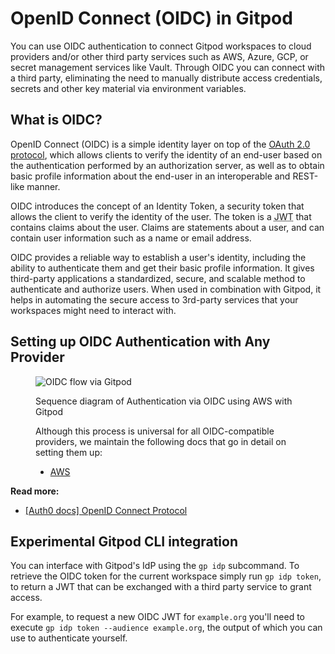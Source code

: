 # OpenID Connect (OIDC) in Gitpod

You can use OIDC authentication to connect Gitpod workspaces to cloud providers and/or other third party services such as AWS, Azure, GCP, or secret management services like Vault. Through OIDC you can connect with a third party, eliminating the need to manually distribute access credentials, secrets and other key material via environment variables.

## What is OIDC?

OpenID Connect (OIDC) is a simple identity layer on top of the [OAuth 2.0 protocol](https://oauth.net/2/), which allows clients to verify the identity of an end-user based on the authentication performed by an authorization server, as well as to obtain basic profile information about the end-user in an interoperable and REST-like manner.

OIDC introduces the concept of an Identity Token, a security token that allows the client to verify the identity of the user. The token is a <abbr title="JSON Web Token">JWT</abbr> that contains claims about the user. Claims are statements about a user, and can contain user information such as a name or email address.

OIDC provides a reliable way to establish a user's identity, including the ability to authenticate them and get their basic profile information. It gives third-party applications a standardized, secure, and scalable method to authenticate and authorize users. When used in combination with Gitpod, it helps in automating the secure access to 3rd-party services that your workspaces might need to interact with.

## Setting up OIDC Authentication with Any Provider

<figure>

![OIDC flow via Gitpod](/images/docs/oidc-flow.png)

<figcaption>
    Sequence diagram of Authentication via OIDC using AWS with Gitpod
</figcaption>

Although this process is universal for all OIDC-compatible providers, we maintain the following docs that go in detail on setting them up:

- [AWS](/docs/integrations/aws)

</figure>

**Read more:**

- [[Auth0 docs] OpenID Connect Protocol](https://auth0.com/docs/authenticate/protocols/openid-connect-protocol)

## Experimental Gitpod CLI integration

You can interface with Gitpod's IdP using the `gp idp` subcommand. To retrieve the OIDC token for the current workspace simply run `gp idp token`, to return a JWT that can be exchanged with a third party service to grant access.

For example, to request a new OIDC JWT for `example.org` you'll need to execute `gp idp token --audience example.org`, the output of which you can use to authenticate yourself.
